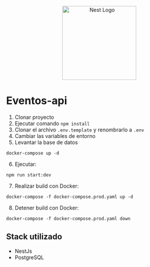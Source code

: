 <p align="center">
  <a href="http://nestjs.com/" target="blank"><img src="https://nestjs.com/img/logo-small.svg" width="200" alt="Nest Logo" /></a>
</p>

# Eventos-api

1. Clonar proyecto
2. Ejecutar comando `npm install`
3. Clonar el archivo `.env.template` y renombrarlo a `.env`
4. Cambiar las variables de entorno
5. Levantar la base de datos
```
docker-compose up -d
```

6. Ejecutar: 
```
npm run start:dev
```

7. Realizar build con Docker: 
```
docker-compose -f docker-compose.prod.yaml up -d
```

8. Detener build con Docker: 
```
docker-compose -f docker-compose.prod.yaml down
```

## Stack utilizado
* NestJs
* PostgreSQL